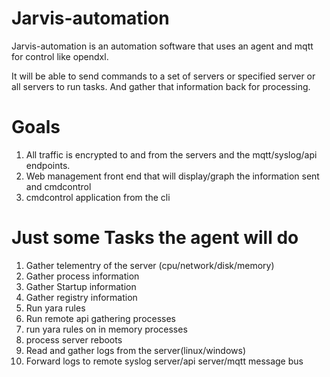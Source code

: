 # Jarvis-automation
 Jarvis-automation is an automation software that uses an agent and mqtt for control like opendxl.

 It will be able to send commands to a set of servers or specified server or all servers to run tasks.  And 
 gather that information back for processing.

# Goals

1.  All traffic is encrypted to and from the servers and the mqtt/syslog/api endpoints.
2.  Web management front end that will display/graph the information sent and cmdcontrol
3.  cmdcontrol application from the cli 

# Just some Tasks the agent will do

1. Gather telementry of the server (cpu/network/disk/memory)
2. Gather process information
3. Gather Startup information
4. Gather registry information
5. Run yara rules
6. Run remote api gathering processes
7. run yara rules on in memory processes
8. process server reboots
9. Read and gather logs from the server(linux/windows)
10. Forward logs to remote syslog server/api server/mqtt message bus
